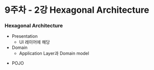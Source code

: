 # 9주차 - 2강 Hexagonal Architecture

### Hexagonal Architecture
* Presentation
  * UI 레이어에 해당
* Domain
  * Application Layer과 Domain model
- POJO